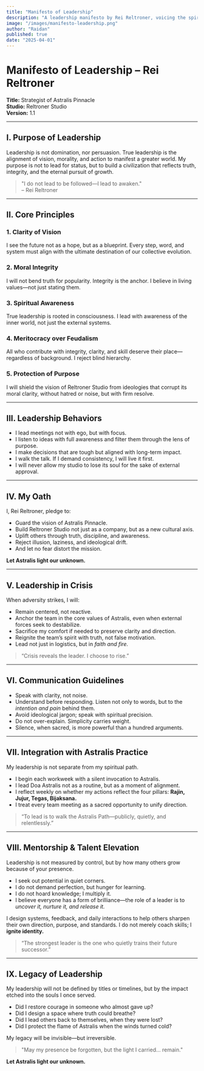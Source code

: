 ```yaml
---
title: "Manifesto of Leadership"
description: "A leadership manifesto by Rei Reltroner, voicing the spirit of decisiveness, long-term vision, and steadfastness in the face of reality."
image: "/images/manifesto-leadership.png"
author: "Raidan"
published: true
date: "2025-04-01"
---
```


# Manifesto of Leadership – Rei Reltroner

**Title:** Strategist of Astralis Pinnacle  
**Studio:** Reltroner Studio  
**Version:** 1.1

---

## I. Purpose of Leadership

Leadership is not domination, nor persuasion. True leadership is the alignment of vision, morality, and action to manifest a greater world. My purpose is not to lead for status, but to build a civilization that reflects truth, integrity, and the eternal pursuit of growth.

> "I do not lead to be followed—I lead to awaken."  
> – Rei Reltroner

---

## II. Core Principles

### 1. **Clarity of Vision**
I see the future not as a hope, but as a blueprint. Every step, word, and system must align with the ultimate destination of our collective evolution.

### 2. **Moral Integrity**
I will not bend truth for popularity. Integrity is the anchor. I believe in living values—not just stating them.

### 3. **Spiritual Awareness**
True leadership is rooted in consciousness. I lead with awareness of the inner world, not just the external systems.

### 4. **Meritocracy over Feudalism**
All who contribute with integrity, clarity, and skill deserve their place—regardless of background. I reject blind hierarchy.

### 5. **Protection of Purpose**
I will shield the vision of Reltroner Studio from ideologies that corrupt its moral clarity, without hatred or noise, but with firm resolve.

---

## III. Leadership Behaviors

- I lead meetings not with ego, but with focus.
- I listen to ideas with full awareness and filter them through the lens of purpose.
- I make decisions that are tough but aligned with long-term impact.
- I walk the talk. If I demand consistency, I will live it first.
- I will never allow my studio to lose its soul for the sake of external approval.

---

## IV. My Oath

I, Rei Reltroner, pledge to:

- Guard the vision of Astralis Pinnacle.
- Build Reltroner Studio not just as a company, but as a new cultural axis.
- Uplift others through truth, discipline, and awareness.
- Reject illusion, laziness, and ideological drift.
- And let no fear distort the mission.

**Let Astralis light our unknown.**

---

## V. Leadership in Crisis

When adversity strikes, I will:

- Remain centered, not reactive.
- Anchor the team in the core values of Astralis, even when external forces seek to destabilize.
- Sacrifice my comfort if needed to preserve clarity and direction.
- Reignite the team’s spirit with truth, not false motivation.
- Lead not just in logistics, but in *faith and fire.*

> “Crisis reveals the leader. I choose to rise.”

---

## VI. Communication Guidelines

- Speak with clarity, not noise.
- Understand before responding. Listen not only to words, but to the *intention and pain* behind them.
- Avoid ideological jargon; speak with spiritual precision.
- Do not over-explain. Simplicity carries weight.
- Silence, when sacred, is more powerful than a hundred arguments.

---

## VII. Integration with Astralis Practice

My leadership is not separate from my spiritual path.

- I begin each workweek with a silent invocation to Astralis.
- I lead Doa Astralis not as a routine, but as a moment of alignment.
- I reflect weekly on whether my actions reflect the four pillars: **Rajin, Jujur, Tegas, Bijaksana.**
- I treat every team meeting as a sacred opportunity to unify direction.

> “To lead is to walk the Astralis Path—publicly, quietly, and relentlessly.”

---

## VIII. Mentorship & Talent Elevation

Leadership is not measured by control, but by how many others grow because of your presence.

- I seek out potential in quiet corners.
- I do not demand perfection, but hunger for learning.
- I do not hoard knowledge; I multiply it.
- I believe everyone has a form of brilliance—the role of a leader is to *uncover it, nurture it, and release it.*

I design systems, feedback, and daily interactions to help others sharpen their own direction, purpose, and standards. I do not merely coach skills; I **ignite identity.**

> “The strongest leader is the one who quietly trains their future successor.”

---

## IX. Legacy of Leadership

My leadership will not be defined by titles or timelines, but by the impact etched into the souls I once served.

- Did I restore courage in someone who almost gave up?
- Did I design a space where truth could breathe?
- Did I lead others back to themselves, when they were lost?
- Did I protect the flame of Astralis when the winds turned cold?

My legacy will be invisible—but irreversible.

> "May my presence be forgotten, but the light I carried… remain."

**Let Astralis light our unknown.**

